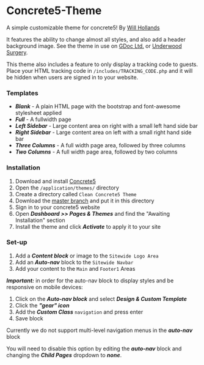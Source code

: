# Concrete5-Theme
A simple customizable theme for concrete5! By [Will Hollands](http://hollands123.com)

It features the ability to change almost all styles, and also add a header background image. See the theme in use on [GDoc Ltd.](http://gdoc.org.uk) or [Underwood Surgery](http://underwoodsurgery.co.uk).

This theme also includes a feature to only display a tracking code to guests. Place your HTML tracking code in `/includes/TRACKING_CODE.php` and it will be hidden when users are signed in to your website.

### Templates
* ***Blank*** - A plain HTML page with the bootstrap and font-awesome stylesheet applied
* ***Full*** - A fullwidth page
* ***Left Sidebar*** - Large content area on right with a small left hand side bar
* ***Right Sidebar*** - Large content area on left with a small right hand side bar
* ***Three Columns*** - A full width page area, followed by three columns
* ***Two Columns*** - A full width page area, followed by two columns

### Installation
1. Download and install [Concrete5](http://concrete5.org)
2. Open the `/application/themes/` directory
3. Create a directory called `Clean Concrete5 Theme`
4. Download the [master branch](https://github.com/whollands/Concrete5-Theme/archive/master.zip) and put it in this directory
5. Sign in to your concrete5 website
6. Open ***Dashboard >> Pages & Themes*** and find the "Awaiting Installation" section
7. Install the theme and click ***Activate*** to apply it to your site

### Set-up

1. Add a ***Content block*** or image to the `Sitewide Logo Area`
2. Add an ***Auto-nav*** block to the `Sitewide Navbar`
3. Add your content to the `Main` and `Footer1` Areas

***Important:*** in order for the auto-nav block to display styles and be responsive on mobile devices:

1. Click on the ***Auto-nav block*** and select ***Design & Custom Template***
2. Click the ***"gear" icon***
3. Add the ***Custom Class*** `navigation` and press enter
4. Save block

Currently we do not support multi-level navigation menus in the ***auto-nav*** block

You will need to disable this option by editing the ***auto-nav*** block and changing the ***Child Pages*** dropdown to ***none***.
